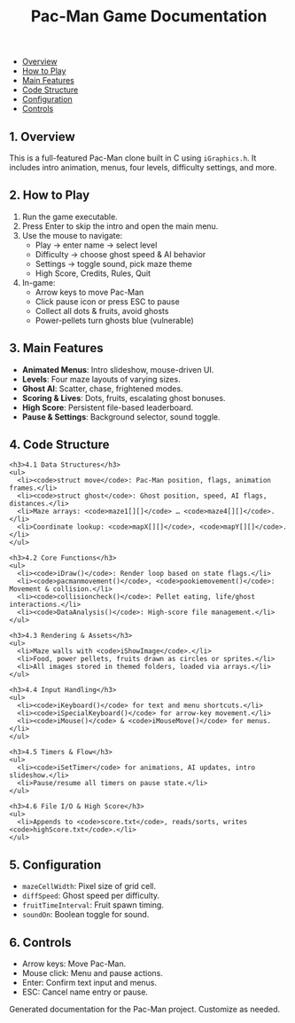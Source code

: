 <!-- Filename: index.html -->
<!DOCTYPE html>
<html lang="en">
<head>
  <meta charset="UTF-8">
  <title>Pac-Man Game Documentation</title>
  <link rel="stylesheet" href="styles.css">
</head>
<body>
  <header>
    <h1>Pac-Man Game Documentation</h1>
  </header>
  <nav>
    <ul>
      <li><a href="#overview">Overview</a></li>
      <li><a href="#how-to-play">How to Play</a></li>
      <li><a href="#features">Main Features</a></li>
      <li><a href="#code-structure">Code Structure</a></li>
      <li><a href="#configuration">Configuration</a></li>
      <li><a href="#controls">Controls</a></li>
    </ul>
  </nav>

  <section id="overview">
    <h2>1. Overview</h2>
    <p>This is a full-featured Pac-Man clone built in C using <code>iGraphics.h</code>. It includes intro animation, menus, four levels, difficulty settings, and more.</p>
  </section>

  <section id="how-to-play">
    <h2>2. How to Play</h2>
    <ol>
      <li>Run the game executable.</li>
      <li>Press Enter to skip the intro and open the main menu.</li>
      <li>Use the mouse to navigate:
        <ul>
          <li>Play &rarr; enter name &rarr; select level</li>
          <li>Difficulty &rarr; choose ghost speed & AI behavior</li>
          <li>Settings &rarr; toggle sound, pick maze theme</li>
          <li>High Score, Credits, Rules, Quit</li>
        </ul>
      </li>
      <li>In-game:
        <ul>
          <li>Arrow keys to move Pac-Man</li>
          <li>Click pause icon or press ESC to pause</li>
          <li>Collect all dots & fruits, avoid ghosts</li>
          <li>Power-pellets turn ghosts blue (vulnerable)</li>
        </ul>
      </li>
    </ol>
  </section>

  <section id="features">
    <h2>3. Main Features</h2>
    <ul>
      <li><strong>Animated Menus</strong>: Intro slideshow, mouse-driven UI.</li>
      <li><strong>Levels</strong>: Four maze layouts of varying sizes.</li>
      <li><strong>Ghost AI</strong>: Scatter, chase, frightened modes.</li>
      <li><strong>Scoring & Lives</strong>: Dots, fruits, escalating ghost bonuses.</li>
      <li><strong>High Score</strong>: Persistent file-based leaderboard.</li>
      <li><strong>Pause & Settings</strong>: Background selector, sound toggle.</li>
    </ul>
  </section>

  <section id="code-structure">
    <h2>4. Code Structure</h2>

    <h3>4.1 Data Structures</h3>
    <ul>
      <li><code>struct move</code>: Pac-Man position, flags, animation frames.</li>
      <li><code>struct ghost</code>: Ghost position, speed, AI flags, distances.</li>
      <li>Maze arrays: <code>maze1[][]</code> … <code>maze4[][]</code>.</li>
      <li>Coordinate lookup: <code>mapX[][]</code>, <code>mapY[][]</code>.</li>
    </ul>

    <h3>4.2 Core Functions</h3>
    <ul>
      <li><code>iDraw()</code>: Render loop based on state flags.</li>
      <li><code>pacmanmovement()</code>, <code>pookiemovement()</code>: Movement & collision.</li>
      <li><code>collisioncheck()</code>: Pellet eating, life/ghost interactions.</li>
      <li><code>DataAnalysis()</code>: High-score file management.</li>
    </ul>

    <h3>4.3 Rendering & Assets</h3>
    <ul>
      <li>Maze walls with <code>iShowImage</code>.</li>
      <li>Food, power pellets, fruits drawn as circles or sprites.</li>
      <li>All images stored in themed folders, loaded via arrays.</li>
    </ul>

    <h3>4.4 Input Handling</h3>
    <ul>
      <li><code>iKeyboard()</code> for text and menu shortcuts.</li>
      <li><code>iSpecialKeyboard()</code> for arrow-key movement.</li>
      <li><code>iMouse()</code> & <code>iMouseMove()</code> for menus.</li>
    </ul>

    <h3>4.5 Timers & Flow</h3>
    <ul>
      <li><code>iSetTimer</code> for animations, AI updates, intro slideshow.</li>
      <li>Pause/resume all timers on pause state.</li>
    </ul>

    <h3>4.6 File I/O & High Score</h3>
    <ul>
      <li>Appends to <code>score.txt</code>, reads/sorts, writes <code>highScore.txt</code>.</li>
    </ul>
  </section>

  <section id="configuration">
    <h2>5. Configuration</h2>
    <ul>
      <li><code>mazeCellWidth</code>: Pixel size of grid cell.</li>
      <li><code>diffSpeed</code>: Ghost speed per difficulty.</li>
      <li><code>fruitTimeInterval</code>: Fruit spawn timing.</li>
      <li><code>soundOn</code>: Boolean toggle for sound.</li>
    </ul>
  </section>

  <section id="controls">
    <h2>6. Controls</h2>
    <ul>
      <li>Arrow keys: Move Pac-Man.</li>
      <li>Mouse click: Menu and pause actions.</li>
      <li>Enter: Confirm text input and menus.</li>
      <li>ESC: Cancel name entry or pause.</li>
    </ul>
  </section>

  <footer>
    <p>Generated documentation for the Pac-Man project. Customize as needed.</p>
  </footer>
</body>
</html>

